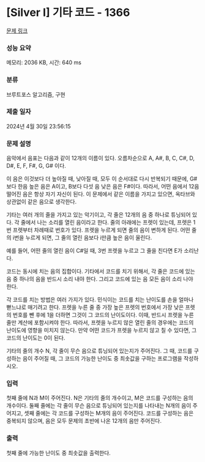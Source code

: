 # [Silver I] 기타 코드 - 1366 

[문제 링크](https://www.acmicpc.net/problem/1366) 

### 성능 요약

메모리: 2036 KB, 시간: 640 ms

### 분류

브루트포스 알고리즘, 구현

### 제출 일자

2024년 4월 30일 23:56:15

### 문제 설명

<p>음악에서 음표는 다음과 같이 12개의 이름이 있다. 오름차순으로 A, A#, B, C, C#, D, D#, E, F, F#, G, G# 이다.</p>

<p>이 음은 이것보다 더 높아질 때, 낮아질 때, 모두 이 순서대로 다시 반복되기 때문에, G#보다 한음 높은 음은 A이고, B보다 다섯 음 낮은 음은 F#이다. 따라서, 어떤 음에서 12음 떨어진 음은 항상 자기 자신이 된다. 이 문제에서 같은 이름을 가지고 있으면, 옥타브와 상관없이 같은 음으로 생각한다.</p>

<p>기타는 여러 개의 줄을 가지고 있는 악기이고, 각 줄은 12개의 음 중 하나로 튜닝되어 있다. 각 줄에서 나는 소리를 열린 음이라고 한다. 줄의 아래에는 프렛이 있는데, 프렛은 1번 프렛부터 차례때로 번호가 있다. 프렛을 누르게 되면 줄의 음이 변하게 된다. 어떤 줄의 i번을 누르게 되면, 그 줄의 열린 음보다 i만큼 높은 음이 울린다.</p>

<p>예를 들어, 어떤 줄의 열린 음이 C#일 때, 3번 프렛을 누르고 그 줄을 친다면 E가 소리난다.</p>

<p>코드는 동시에 치는 음의 집합이다. 기타에서 코드를 치기 위해서, 각 줄은 코드에 있는 음 중 하나의 음을 반드시 소리 내야 한다. 그리고 코드에 있는 음 모든 음이 소리 나야 한다.</p>

<p>각 코드를 치는 방법은 여러 가지가 있다. 민식이는 코드를 치는 난이도를 손을 얼마나 뻗느냐로 매기려고 한다. 프렛을 누른 줄 중 가장 높은 프렛의 번호에서 가장 낮은 프렛의 번호를 뺀 후에 1을 더하면 그것이 그 코드의 난이도이다. 이때, 반드시 프렛을 누른 줄만 계산에 포함시켜야 한다. 따라서, 프렛을 누르지 않은 열린 줄의 경우에는 코드의 난이도에 영향을 미치지 않는다. 만약 어떤 코드가 프렛을 누르지 않고 칠 수 있다면, 그 코드의 난이도는 0이 된다.</p>

<p>기타의 줄의 개수 N, 각 줄이 무슨 음으로 튜닝되어 있는지가 주어진다. 그 때, 코드를 구성하는 음이 주어질 때, 그 코드의 가능한 난이도 중 최솟값을 구하는 프로그램을 작성하시오.</p>

### 입력 

 <p>첫째 줄에 N과 M이 주어진다. N은 기타의 줄의 개수이고, M은 코드를 구성하는 음의 개수이다. 둘째 줄에는 각 줄이 무슨 음으로 튜닝되어 있는지를 나타내는 N개의 음이 주어지고, 셋째 줄에는 각 코드를 구성하는 M개의 음이 주어진다. 코드를 구성하는 음은 중복되지 않으며, 음은 모두 문제의 초반에 나온 12개의 음만 주어진다.</p>

### 출력 

 <p>첫째 줄에 가능한 난이도 중 최솟값을 출력한다.</p>

